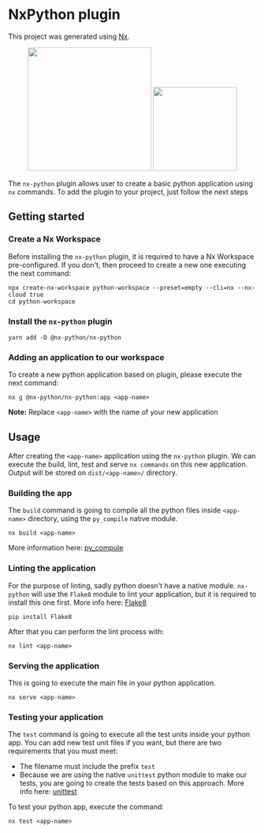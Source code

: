 # NxPython plugin

This project was generated using [Nx](https://nx.dev).

<p align="center">
  <img src="https://raw.githubusercontent.com/nrwl/nx/master/images/nx-logo.png" width="250">
  <img src="https://upload.wikimedia.org/wikipedia/commons/thumb/c/c3/Python-logo-notext.svg/240px-Python-logo-notext.svg.png" width="170"/>
</p>

The `nx-python` plugin allows user to create a basic python application using `nx` commands. To add the plugin to your project, just follow the next steps 

## Getting started

### Create a Nx Workspace

Before installing the `nx-python` plugin, it is required to have a Nx Workspace pre-configured. If you don't, then proceed to create a new one executing the next command:

```
npx create-nx-workspace python-workspace --preset=empty --cli=nx --nx-cloud true
cd python-workspace
```

### Install the `nx-python` plugin

```
yarn add -D @nx-python/nx-python
```

### Adding an application to our workspace

To create a new python application based on plugin, please execute the next command:

```
nx g @nx-python/nx-python:app <app-name>
```

**Note:** Replace `<app-name>` with the name of your new application

## Usage

After creating the `<app-name>` application using the `nx-python` plugin. We can execute the build, lint, test and serve `nx commands` on this new application. Output will be stored on `dist/<app-name>/` directory.

### Building the app

The `build` command is going to compile all the python files inside `<app-name>` directory, using the `py_compile` native module. 

```
nx build <app-name>
```

More information here: [py_compule](https://docs.python.org/3/library/py_compile.html)

### Linting the application

For the purpose of linting, sadly python doesn't have a native module. `nx-python` will use the `Flake8` module to lint your application, but it is required to install this one first. More info here: [Flake8](https://flake8.pycqa.org/en/latest/)

```
pip install Flake8
```

After that you can perform the lint process with:

```
nx lint <app-name>
```

### Serving the application

This is going to execute the main file in your python application.

```
nx serve <app-name>
```

### Testing your application

The `test` command is going to execute all the test units inside your python app. You can add new test unit files if you want, but there are two requirements that you must meet:

- The filename must include the prefix `test`
- Because we are using the native `unittest` python module to make our tests, you are going to create the tests based on this approach. More info here: [unittest](https://docs.python.org/3/library/unittest.html)

To test your python app, execute the command:

```
nx test <app-name>
```